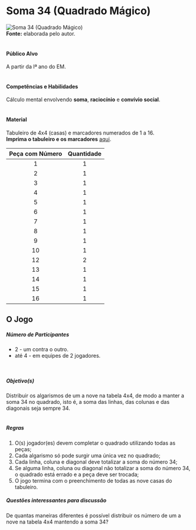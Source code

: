 # Soma 34 (Quadrado Mágico)

![Soma 34 (Quadrado Mágico)](/imagens/jogos/soma-34.png "Soma 34 (Quadrado Mágico)")  
**Fonte:** elaborada pelo autor.  
<br>  

#### <i class="fa fa-user"></i> Público Alvo
A partir da Iª ano do EM.  
<br>

#### <i class="fa fa-child"></i> Competências e Habilidades  
Cálculo mental envolvendo **soma**, **raciocínio** e **convívio social**.  
<br>

#### <i class="fa fa-scissors"></i> Material  
Tabuleiro de 4x4 (casas) e marcadores numerados de 1 a 16.  
**Imprima o tabuleiro e os marcadores** [aqui](http://www.ibilce.unesp.br/Home/Departamentos/Matematica/labmat/soma_34.pdf).  
  
| Peça com Número | Quantidade |
|:---------------:|:----------:|
|        1        |      1     |
|        2        |      1     |
|        3        |      1     |
|        4        |      1     |
|        5        |      1     |
|        6        |      1     |
|        7        |      1     |
|        8        |      1     |
|        9        |      1     |
|        10       |      1     |
|        12       |      2     |
|        13       |      1     |
|        14       |      1     |
|        15       |      1     |
|        16       |      1     |
  
## <div class="row text-center">O Jogo</div>  
##### <i class="fa fa-users"></i> Número de Participantes  
- 2 - um contra o outro.  
- até 4 - em equipes de 2 jogadores.  
<br> 

##### <i class="fa fa-trophy"></i> Objetivo(s)  
Distribuir os algarismos de um a nove na tabela 4x4, de modo a manter a soma 34 no quadrado, isto é, a soma das linhas, das colunas e das diagonais seja sempre 34.  
<br>  

##### <i class="fa fa-thumb-tack"></i> Regras  
  1. O(s) jogador(es) devem completar o quadrado utilizando todas as peças;
  2. Cada algarismo só pode surgir uma única vez no quadrado;  
  3. Cada linha, coluna e diagonal deve totalizar a soma do número 34;  
  4. Se alguma linha, coluna ou diagonal não totalizar a soma do número 34, o quadrado está errado e a peça deve ser trocada;  
  5. O jogo termina com o preenchimento de todas as nove casas do tabuleiro.  

##### <i class="fa fa-thumb-tack"></i> Questões interessantes para discussão  
  De quantas maneiras diferentes é possível distribuir os número de um a nove na tabela 4x4 mantendo a soma 34?  

<br>  
<br>  
